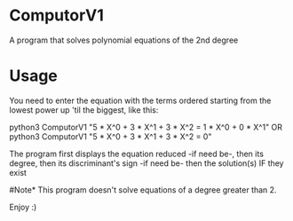 # ComputorV1
A program that solves polynomial equations of the 2nd degree
# Usage
You need to enter the equation with the terms ordered starting from the lowest power up 'til the biggest, like this:

python3 ComputorV1 "5 * X^0 + 3 * X^1 + 3 * X^2 = 1 * X^0 + 0 * X^1"
OR
python3 ComputorV1 "5 * X^0 + 3 * X^1 + 3 * X^2 = 0"

The program first displays the equation reduced -if need be-,
then its degree,
then its discriminant's sign -if need be-
then the solution(s)  IF they exist

#Note*
This program doesn't solve equations of a degree greater than 2.

Enjoy :)
